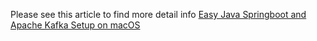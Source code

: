 Please see this article to find more detail info [Easy Java Springboot and Apache Kafka Setup on macOS](https://levelup.gitconnected.com/easy-java-springboot-apache-kafka-setup-on-macos-ceb481e167f8)
